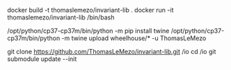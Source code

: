 docker build -t thomaslemezo/invariant-lib .
docker run -it thomaslemezo/invariant-lib /bin/bash

/opt/python/cp37-cp37m/bin/python -m pip install twine
/opt/python/cp37-cp37m/bin/python -m twine upload wheelhouse/* -u ThomasLeMezo

git clone https://github.com/ThomasLeMezo/invariant-lib.git /io
cd /io
git submodule update --init
